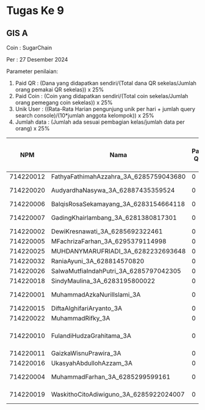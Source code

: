# Tugas Ke 9

## GIS A
Coin : SugarChain

Per : 27 Desember 2024

Parameter penilaian:
1. Paid QR : (Dana yang didapatkan sendiri/(Total dana QR sekelas/Jumlah orang pemakai QR sekelas))  x  25%
2. Paid Coin : (Coin yang didapatkan sendiri/(Total coin sekelas/Jumlah orang pemegang coin sekelas))  x  25%
3. Unik User : ((Rata-Rata Harian pengunjung unik per hari + jumlah query search console)/(10*jumlah anggota kelompok)) x 25%
4. Jumlah data : (Jumlah ada sesuai pembagian kelas/jumlah data per orang) x 25%


| NPM | Nama | Paid QR | Paid Coin | Unik User / Hari |Nama Kab/Kot | Nama Kecamatan | Jumlah Data | 
|----------|----------|----------|----------|----------|----------|----------|----------|
| 714220012 | FathyaFathimahAzzahra_3A_6285759043680   | 0 | 456 | - | - | Ujung Berung | 0 |
| 714220020 | AudyardhaNasywa_3A_62887435359524   | 0 | 128 | - | - | Bandung Kulon | 0 |
| 714220006 | BalqisRosaSekamayang_3A_6283154664118   | 0 | 278 | - | - | Astanaanyar | 0 |
| 714220007 | GadingKhairlambang_3A_6281380817301   | 0 | 70 | - | - | Bojongloa Kaler | 0 |
| 714220002 | DewiKresnawati_3A_6285692322461   | 0 | 34 | - | - | Coblong | 0 |
| 714220005 | MFachrizaFarhan_3A_6295379114998   | 0 | 105 | - | - | Panyileukan | 0 |
| 714220025 | MUHDANYMARUFRIADI_3A_6282232693648   | 0 | 100 | - | - | - | 0 |
| 714220032 | RaniaAyuni_3A_628814570820   | 0 | 15 | - | - | Regol | 0 |
| 714220026 | SalwaMutfiaIndahPutri_3A_6285797042305   | 0 | 195 | - | - | Gede Bage | 0 |
| 714220018 | SindyMaulina_3A_6283195800022   | 0 | 157 | - | - | Andir | 0 |
| 714220001 | MuhammadAzkaNurilIslami_3A   | 0 | 0 | - | - | Bandung Kidul | 0 |
| 714220015 | DiftaAlghifariAryanto_3A   | 0 | 0 | - | - | Batununggal | 0 |
| 714220022 | MuhammadRifky_3A   | 0 | 0 | - | - | Mandalajati | 0 |
| 714220010 | FulandiHudzaGrahitama_3A   | 0 | 0 | - | Kab. Bandung Barat | Batujajar | 0 |
| 714220011 | GaizkaWisnuPrawira_3A   | 0 | 0 | - | - | Cinambo | 0 |
| 714220016 | UkasyahAbdullohAzzam_3A   | 0 | 0 | - | - | Kiaracondong| 0 |
| 714220004 | MuhammadFarhan_3A_6285299599161 | 0 | 150 | - | - | Sumur Bandung | 0|
| 714220019 | WaskithoCitoAdiwiguno_3A_6285922024007 | 0 | 0 | - | - | Bandung Wetan | 0|
